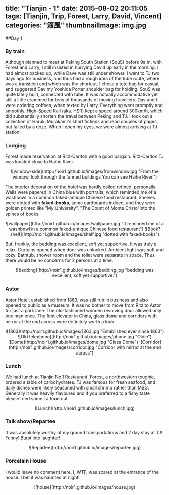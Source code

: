 title: "Tianjin - 1"
date: 2015-08-02 20:11:05
tags: [Tianjin, Trip, Forest, Larry, David, Vincent]
categories: "籟風"
thumbnailImage: img.jpg
---

##Day 1
### By train

 Although planned to meet at Peking South Station (SouS) before 9a.m. with Forest and Larry, I still insisted in hurrying David up early in the morning. I had almost packed up, while Dave was still under shower. I went to TJ two days ago for business, and thus had a rough idea of the tube route, where was a transition and which was the shortcut. I chose a tote bag for casual, and suggested Dav my Yoshida Porter shoulder bag for holding.
 SouS was quite lately built, connected with tube. It was actually accommodative yet still a little crammed for tens of thousands of moving travellers. Dav and I were ordering coffees, when texted by Larry. Everything went promptly and smoothly.
 High-Speed Rail (aka. HSR) kept a speed around 300km/h, which did substantially shorten the travel between Peking and TJ. I took out a collection of Haruki Murakami's short fictions and read couples of pages, but failed by a doze. When I open my eyes, we were almost arriving at TJ station.
 
### Lodging

 Forest made reservation at Ritz-Carlton with a good bargain. Ritz-Carlton TJ was located close to Haihe River. 
 
 <center> ![window-side](http://noir1.github.io/images/fromwindow.jpg "From the window, look through the fanned buildings You can see Haihe River.")</center>
 
 The interior decoration of the hotel was hardly called refined, personally. Walls were papered in China blue with portraits, which reminded me of a washbowl in a common faked-antique Chinese food restaurant. Shelves were dotted with **faked-books**, some cardboards indeed, and they were golden printed like "My University", "The Count of Monte Cristo"into the spines of books.
 
 <center> ![wallpaper](http://noir1.github.io/images/wallpaper.jpg "It reminded me of a washbowl in a common faked-antique Chinese food restaurant") ![Book?shelf](http://noir1.github.io/images/shelf.jpg "dotted with faked-books")</center>
 
 But, frankly, the bedding was excellent, soft yet supportive. It was truly a relax. Curtains opened when door was unlocked. Ambient light was soft and cozy. Bathtub, shower room and the toilet were separate in space. Thus there would be no concerns for 2 persons at a time.
 
 <center> ![bedding](http://noir1.github.io/images/bedding.jpg "bedding was excellent, soft yet supportive.")</center>
 
### Astor

 Astor Hotel, established from 1863, was still run in business and also opened to public as a museum. It was no bother to move from Ritz to Astor for just a park lane. The old-fashioned wooden revolving door allowed only one man once. The first elevator in China, glass dome and corridors with mirror at the end across were definitely worth a look.

<center> ![1863](http://noir1.github.io/images/1863.jpg "Established ever since 1863") ![Old telephone](http://noir1.github.io/images/phone.jpg "Oldie")</center>
<center> ![Dome](http://noir1.github.io/images/dome.jpg "Glass Dome") ![Corridor](http://noir1.github.io/images/corridor.jpg "Corridor with mirror at the end across")</center>
 
### Lunch

 We had lunch at Tianjin No.1 Restaurant. Forest, a northwestern toughie, ordered a table of carbohydrates. TJ was famous for fresh seafood, and daily dishes were likely seasoned with small shrimp rather than MSG. Generally it was heavily flavoured and if you preferred to a fishy taste please tried some TJ food out.
 
<center> ![Lunch](http://noir1.github.io/images/lunch.jpg)</center>
 
### Talk show/Repartee 

 It was absolutely worthy of my ground transportations and 2 day stay at TJ! Funny! Burst into laughter! 

<center> ![Repartee](http://noir1.github.io/images/repartee.jpg)</center>
 
### Porcelain House

 I would leave no comment here. I, WTF, was scared at the entrance of the house. I bet it was haunted at night! 
 <center> ![house](http://noir1.github.io/images/house.jpg)</center>
